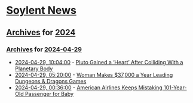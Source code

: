 # [Soylent News](../../../README.md)

## [Archives](../../index.md) for [2024](../index.md)

### [Archives](../../index.md) for [2024-04-29](index.md)

* [2024-04-29, 10:04:00](https://soylentnews.org/article.pl?sid=24/04/28/1346219&from=rss) - [Pluto Gained a ‘Heart’ After Colliding With a Planetary Body](https://soylentnews.org/article.pl?sid=24/04/28/1346219&from=rss)
* [2024-04-29, 05:20:00](https://soylentnews.org/article.pl?sid=24/04/28/1341238&from=rss) - [Woman Makes $37,000 a Year Leading Dungeons & Dragons Games](https://soylentnews.org/article.pl?sid=24/04/28/1341238&from=rss)
* [2024-04-29, 00:36:00](https://soylentnews.org/article.pl?sid=24/04/28/2049250&from=rss) - [American Airlines Keeps Mistaking 101-Year-Old Passenger for Baby](https://soylentnews.org/article.pl?sid=24/04/28/2049250&from=rss)
